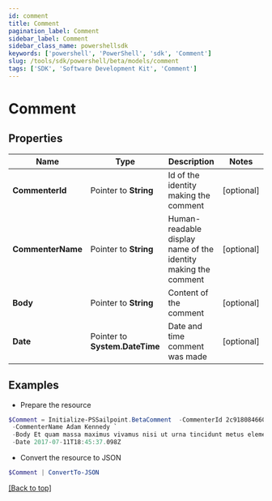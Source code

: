 ```yaml
---
id: comment
title: Comment
pagination_label: Comment
sidebar_label: Comment
sidebar_class_name: powershellsdk
keywords: ['powershell', 'PowerShell', 'sdk', 'Comment'] 
slug: /tools/sdk/powershell/beta/models/comment
tags: ['SDK', 'Software Development Kit', 'Comment']
---
```



# Comment

## Properties

Name | Type | Description | Notes
------------ | ------------- | ------------- | -------------
**CommenterId** |  Pointer to **String** | Id of the identity making the comment | [optional] 
**CommenterName** |  Pointer to **String** | Human-readable display name of the identity making the comment | [optional] 
**Body** |  Pointer to **String** | Content of the comment | [optional] 
**Date** |  Pointer to **System.DateTime** | Date and time comment was made | [optional] 

## Examples

- Prepare the resource
```powershell
$Comment = Initialize-PSSailpoint.BetaComment  -CommenterId 2c918084660f45d6016617daa9210584 `
 -CommenterName Adam Kennedy `
 -Body Et quam massa maximus vivamus nisi ut urna tincidunt metus elementum erat. `
 -Date 2017-07-11T18:45:37.098Z
```

- Convert the resource to JSON
```powershell
$Comment | ConvertTo-JSON
```


[[Back to top]](#) 

